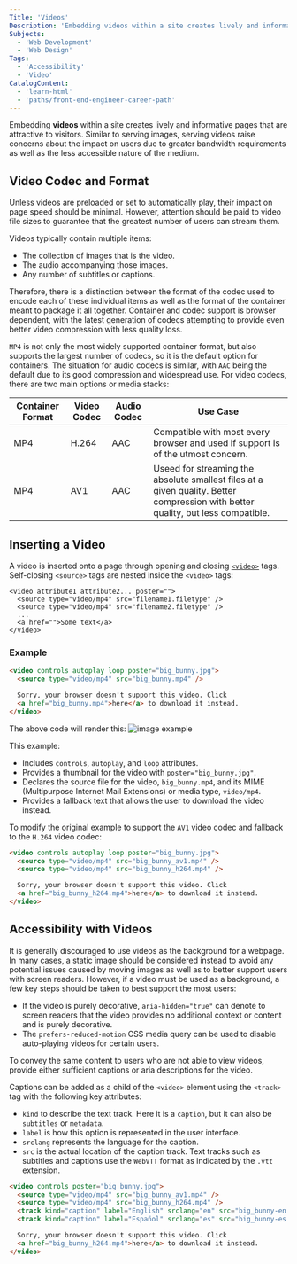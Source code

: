 ```yaml
---
Title: 'Videos'
Description: 'Embedding videos within a site creates lively and informative pages that are attractive to visitors.'
Subjects:
  - 'Web Development'
  - 'Web Design'
Tags:
  - 'Accessibility'
  - 'Video'
CatalogContent:
  - 'learn-html'
  - 'paths/front-end-engineer-career-path'
---
```


Embedding **videos** within a site creates lively and informative pages that are attractive to visitors. Similar to serving images, serving videos raise concerns about the impact on users due to greater bandwidth requirements as well as the less accessible nature of the medium.

## Video Codec and Format

Unless videos are preloaded or set to automatically play, their impact on page speed should be minimal. However, attention should be paid to video file sizes to guarantee that the greatest number of users can stream them.

Videos typically contain multiple items:

- The collection of images that is the video.
- The audio accompanying those images.
- Any number of subtitles or captions.

Therefore, there is a distinction between the format of the codec used to encode each of these individual items as well as the format of the container meant to package it all together. Container and codec support is browser dependent, with the latest generation of codecs attempting to provide even better video compression with less quality loss.

`MP4` is not only the most widely supported container format, but also supports the largest number of codecs, so it is the default option for containers. The situation for audio codecs is similar, with `AAC` being the default due to its good compression and widespread use. For video codecs, there are two main options or media stacks:

| Container Format | Video Codec | Audio Codec | Use Case                                                                                                                         |
| ---------------- | ----------- | ----------- | -------------------------------------------------------------------------------------------------------------------------------- |
| MP4              | H.264       | AAC         | Compatible with most every browser and used if support is of the utmost concern.                                                 |
| MP4              | AV1         | AAC         | Useed for streaming the absolute smallest files at a given quality. Better compression with better quality, but less compatible. |

## Inserting a Video

A video is inserted onto a page through opening and closing [`<video>`](https://www.codecademy.com/resources/docs/html/elements/video) tags. Self-closing `<source>` tags are nested inside the `<video>` tags:

```pseudo
<video attribute1 attribute2... poster="">
  <source type="video/mp4" src="filename1.filetype" />
  <source type="video/mp4" src="filename2.filetype" />
  ...
  <a href="">Some text</a>
</video>
```

### Example

```html
<video controls autoplay loop poster="big_bunny.jpg">
  <source type="video/mp4" src="big_bunny.mp4" />

  Sorry, your browser doesn't support this video. Click
  <a href="big_bunny.mp4">here</a> to download it instead.
</video>
```

The above code will render this:
![image example](https://raw.githubusercontent.com/Codecademy/docs/main/html-add-media-videos.png)

This example:

- Includes `controls`, `autoplay`, and `loop` attributes.
- Provides a thumbnail for the video with `poster="big_bunny.jpg"`.
- Declares the source file for the video, `big_bunny.mp4`, and its MIME (Multipurpose Internet Mail Extensions) or media type, `video/mp4`.
- Provides a fallback text that allows the user to download the video instead.

To modify the original example to support the `AV1` video codec and fallback to the `H.264` video codec:

```html
<video controls autoplay loop poster="big_bunny.jpg">
  <source type="video/mp4" src="big_bunny_av1.mp4" />
  <source type="video/mp4" src="big_bunny_h264.mp4" />

  Sorry, your browser doesn't support this video. Click
  <a href="big_bunny_h264.mp4">here</a> to download it instead.
</video>
```

## Accessibility with Videos

It is generally discouraged to use videos as the background for a webpage. In many cases, a static image should be considered instead to avoid any potential issues caused by moving images as well as to better support users with screen readers. However, if a video must be used as a background, a few key steps should be taken to best support the most users:

- If the video is purely decorative, `aria-hidden="true"` can denote to screen readers that the video provides no additional context or content and is purely decorative.
- The `prefers-reduced-motion` CSS media query can be used to disable auto-playing videos for certain users.

To convey the same content to users who are not able to view videos, provide either sufficient captions or aria descriptions for the video.

Captions can be added as a child of the `<video>` element using the `<track>` tag with the following key attributes:

- `kind` to describe the text track. Here it is a `caption`, but it can also be `subtitles` or `metadata`.
- `label` is how this option is represented in the user interface.
- `srclang` represents the language for the caption.
- `src` is the actual location of the caption track. Text tracks such as subtitles and captions use the `WebVTT` format as indicated by the `.vtt` extension.

```html
<video controls poster="big_bunny.jpg">
  <source type="video/mp4" src="big_bunny_av1.mp4" />
  <source type="video/mp4" src="big_bunny_h264.mp4" />
  <track kind="caption" label="English" srclang="en" src="big_bunny-en.vtt" />
  <track kind="caption" label="Español" srclang="es" src="big_bunny-es.vtt" />

  Sorry, your browser doesn't support this video. Click
  <a href="big_bunny_h264.mp4">here</a> to download it instead.
</video>
```
